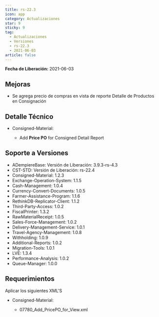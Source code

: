 ```yaml
---
title: rs-22.3
icon: app
category: Actualizaciones
star: 9
sticky: 9
tag:
  - Actualizaciones
  - Versiones
  - rs-22.3
  - 2021-06-03
article: false
---
```


**Fecha de Liberación:** 2021-06-03

## Mejoras

- Se agrega precio de compras en vista de reporte Detalle de Productos en Consignación

## Detalle Técnico

- Consigned-Material:

  - Add **Price PO** for Consigned Detail Report

## Soporte a Versiones

- ADempiereBase: Versión de Liberación: 3.9.3-rs-4.3
- CST-STD: Versión de Liberación: rs-22.4
- Consigned-Material: 1.2.3
- Exchange-Operation-System: 1.1.5
- Cash-Management: 1.0.4
- Currency-Convert-Documents: 1.0.5
- Farmer-Assistance-Program: 1.1.6
- RethinkDB-Replicator-Client: 1.1.2
- Third-Party-Access: 1.0.2
- FiscalPrinter: 1.3.2
- RawMaterialReceipt: 1.0.5
- Sales-Force-Management: 1.0.2
- Delivery-Management-Service: 1.0.1
- Travel-Agency-Management: 1.0.8
- Withholding: 1.0.9
- Additional-Reports: 1.0.2
- Migration-Tools: 1.0.1
- LVE: 1.3.4
- Performance-Analysis: 1.0.2
- Queue-Manager: 1.0.0

## Requerimientos

Aplicar los siguientes XML'S

- Consigned-Material:

  - 07780_Add_PricePO_for_View.xml
